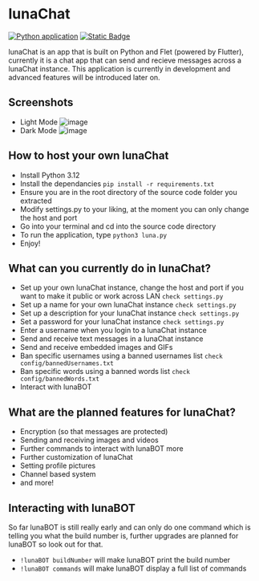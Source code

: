 # lunaChat
[![Python application](https://github.com/detectiveren/lunaChat/actions/workflows/python-app.yml/badge.svg)](https://github.com/detectiveren/lunaChat/actions/workflows/python-app.yml)
[![Static Badge](https://img.shields.io/badge/v1.0.0%20alpha1-Documentation?style=flat&logo=GitHub&logoColor=white&label=Get&labelColor=black&color=blue)](https://github.com/detectiveren/lunaChat/releases)



lunaChat is an app that is built on Python and Flet (powered by Flutter), currently it is a chat app that can send and recieve messages across a lunaChat instance. This application is currently in development and advanced features will be introduced later on.

## Screenshots

- Light Mode
![image](https://github.com/detectiveren/lunaChat/assets/55319774/b709a751-0627-465f-8025-6492255d4b68)
- Dark Mode
![image](https://github.com/detectiveren/lunaChat/assets/55319774/21e9ba89-878b-4c88-bda5-b54b267e0788)



## How to host your own lunaChat

- Install Python 3.12
- Install the dependancies ```pip install -r requirements.txt```
- Ensure you are in the root directory of the source code folder you extracted
- Modify settings.py to your liking, at the moment you can only change the host and port
- Go into your terminal and cd into the source code directory
- To run the application, type ```python3 luna.py```
- Enjoy!

## What can you currently do in lunaChat?

- Set up your own lunaChat instance, change the host and port if you want to make it public or work across LAN ```check settings.py```
- Set up a name for your own lunaChat instance ```check settings.py```
- Set up a description for your lunaChat instance ```check settings.py```
- Set a password for your lunaChat instance ```check settings.py```
- Enter a username when you login to a lunaChat instance
- Send and receive text messages in a lunaChat instance
- Send and receive embedded images and GIFs
- Ban specific usernames using a banned usernames list ```check config/bannedUsernames.txt```
- Ban specific words using a banned words list ```check config/bannedWords.txt```
- Interact with lunaBOT

## What are the planned features for lunaChat?

- Encryption (so that messages are protected)
- Sending and receiving images and videos
- Further commands to interact with lunaBOT more
- Further customization of lunaChat
- Setting profile pictures
- Channel based system
- and more!

## Interacting with lunaBOT

So far lunaBOT is still really early and can only do one command which is telling you what the build number is, further upgrades are planned for lunaBOT so look out for that.

- ```!lunaBOT buildNumber``` will make lunaBOT print the build number
- ```!lunaBOT commands``` will make lunaBOT display a full list of commands
